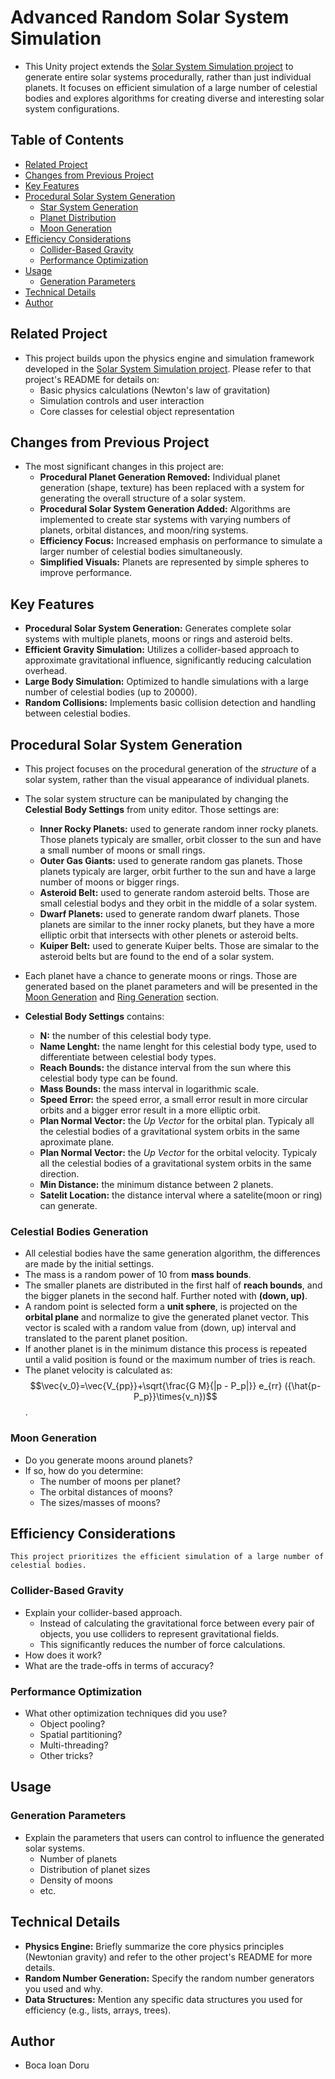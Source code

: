 # Advanced Random Solar System Simulation

* This Unity project extends the [Solar System Simulation project](#https://github.com/BocaDoru/Solar-System-Simulation) to generate entire solar systems procedurally, rather than just individual planets. It focuses on efficient simulation of a large number of celestial bodies and explores algorithms for creating diverse and interesting solar system configurations.

## Table of Contents

* [Related Project](#related-project)
* [Changes from Previous Project](#changes-from-previous-project)
* [Key Features](#key-features)
* [Procedural Solar System Generation](#procedural-solar-system-generation)
    * [Star System Generation](#star-system-generation)
    * [Planet Distribution](#planet-distribution)
    * [Moon Generation](#moon-generation)
* [Efficiency Considerations](#efficiency-considerations)
    * [Collider-Based Gravity](#collider-based-gravity)
    * [Performance Optimization](#performance-optimization)
* [Usage](#usage)
    * [Generation Parameters](#generation-parameters)
* [Technical Details](#technical-details)
* [Author](#author)

## Related Project

* This project builds upon the physics engine and simulation framework developed in the [Solar System Simulation project](#https://github.com/BocaDoru/Solar-System-Simulation). Please refer to that project's README for details on:
    * Basic physics calculations (Newton's law of gravitation)
    * Simulation controls and user interaction
    * Core classes for celestial object representation

## Changes from Previous Project

* The most significant changes in this project are:
    * **Procedural Planet Generation Removed:** Individual planet generation (shape, texture) has been replaced with a system for generating the overall structure of a solar system.
    * **Procedural Solar System Generation Added:** Algorithms are implemented to create star systems with varying numbers of planets, orbital distances, and moon/ring systems.
    * **Efficiency Focus:** Increased emphasis on performance to simulate a larger number of celestial bodies simultaneously.
    * **Simplified Visuals:** Planets are represented by simple spheres to improve performance.

##   Key Features

* **Procedural Solar System Generation:** Generates complete solar systems with multiple planets, moons or rings and asteroid belts.
* **Efficient Gravity Simulation:** Utilizes a collider-based approach to approximate gravitational influence, significantly reducing calculation overhead.
* **Large Body Simulation:** Optimized to handle simulations with a large number of celestial bodies (up to 20000).
* **Random Collisions:** Implements basic collision detection and handling between celestial bodies.

##   Procedural Solar System Generation

* This project focuses on the procedural generation of the *structure* of a solar system, rather than the visual appearance of individual planets.
* The solar system structure can be manipulated by changing the **Celestial Body Settings** from unity editor. Those settings are:
  * **Inner Rocky Planets:** used to generate random inner rocky planets. Those planets typicaly are smaller, orbit closser to the sun and have a small number of moons or small rings.
  * **Outer Gas Giants:** used to generate random gas planets. Those planets typicaly are larger, orbit further to the sun and have a large number of moons or bigger rings.
  * **Asteroid Belt:** used to generate random asteroid belts. Those are small celestial bodys and they orbit in the middle of a solar system.
  * **Dwarf Planets:** used to generate random dwarf planets. Those planets are similar to the inner rocky planets, but they have a more elliptic orbit that intersects with other plenets or asteroid belts.
  * **Kuiper Belt:** used to generate Kuiper belts. Those are simalar to the asteroid belts but are found to the end of a solar system.
    
* Each planet have a chance to generate moons or rings. Those are generated based on the planet parameters and will be presented in the [Moon Generation](#moon-generation) and [Ring Generation](#ring-generation) section.
  
* **Celestial Body Settings** contains:
  * **N:** the number of this celestial body type.
  * **Name Lenght:** the name lenght for this celestial body type, used to differentiate between celestial body types.
  * **Reach Bounds:** the distance interval from the sun where this celestial body type can be found.
  * **Mass Bounds:** the mass interval in logarithmic scale.
  * **Speed Error:** the speed error, a small error result in more circular orbits and a bigger error result in a more elliptic orbit.
  * **Plan Normal Vector:** the *Up Vector* for the orbital plan. Typicaly all the celestial bodies of a gravitational system orbits in the same aproximate plane.
  * **Plan Normal Vector:** the *Up Vector* for the orbital velocity. Typicaly all the celestial bodies of a gravitational system orbits in the same direction.
  * **Min Distance:** the minimum distance between 2 planets.
  * **Satelit Location:** the distance interval where a satelite(moon or ring) can generate.

### Celestial Bodies Generation

* All celestial bodies have the same generation algorithm, the differences are made by the initial settings.
* The mass is a random power of 10 from **mass bounds**.
* The smaller planets are distributed in the first half of **reach bounds**, and the bigger planets in the second half. Further noted with **(down, up)**.
* A random point is selected form a **unit sphere**, is projected on the **orbital plane** and normalize to give the generated planet vector. This vector is scaled with a random value from (down, up) interval and translated to the parent planet position.
* If another planet is in the minimum distance this process is repeated until a valid position is found or the maximum number of tries is reach.
* The planet velocity is calculated as: $$\vec{v_0}=\vec{V_{pp}}+\sqrt{\frac{G M}{|p - P_p|}} e_{rr} ({\hat{p-P_p}}\times{v_n})$$.

###   Moon Generation

* Do you generate moons around planets?
* If so, how do you determine:
    * The number of moons per planet?
    * The orbital distances of moons?
    * The sizes/masses of moons?

##   Efficiency Considerations

    This project prioritizes the efficient simulation of a large number of celestial bodies.

###   Collider-Based Gravity

* Explain your collider-based approach.
    * Instead of calculating the gravitational force between every pair of objects, you use colliders to represent gravitational fields.
    * This significantly reduces the number of force calculations.
* How does it work?
* What are the trade-offs in terms of accuracy?

###   Performance Optimization

* What other optimization techniques did you use?
    * Object pooling?
    * Spatial partitioning?
    * Multi-threading?
    * Other tricks?

##   Usage

###   Generation Parameters

* Explain the parameters that users can control to influence the generated solar systems.
    * Number of planets
    * Distribution of planet sizes
    * Density of moons
    * etc.

##   Technical Details

* **Physics Engine:** Briefly summarize the core physics principles (Newtonian gravity) and refer to the other project's README for more details.
* **Random Number Generation:** Specify the random number generators you used and why.
* **Data Structures:** Mention any specific data structures you used for efficiency (e.g., lists, arrays, trees).

##   Author

* Boca Ioan Doru
